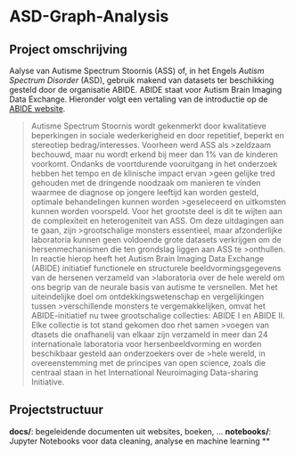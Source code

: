# ASD-Graph-Analysis

## Project omschrijving
Aalyse van Autisme Spectrum Stoornis (ASS) of, in het Engels *Autism Spectrum Disorder* (ASD), gebruik makend van datasets ter beschikking gesteld door de organisatie ABIDE.
ABIDE staat voor Autism Brain Imaging Data Exchange. Hieronder volgt een vertaling van de introductie op de [ABIDE website](https://fcon_1000.projects.nitrc.org/indi/abide/).

>Autisme Spectrum Stoornis wordt gekenmerkt door kwalitatieve beperkingen in sociale wederkerigheid en door repetitief, beperkt en stereotiep bedrag/interesses. Voorheen werd ASS als >zeldzaam bechouwd, maar nu wordt erkend bij meer dan 1% van de kinderen voorkomt. Ondanks de voortdurende vooruitgang in het onderzoek hebben het tempo en de klinische impact ervan >geen gelijke tred gehouden met de dringende noodzaak om manieren te vinden waarmee de diagnose op jongere leeftijd kan worden gesteld, optimale behandelingen kunnen worden >geseleceerd en uitkomsten kunnen worden voorspeld. Voor het grootste deel is dit te wijten aan de complexiteit en heterogeniteit van ASS. Om deze uitdagingen aan te gaan, zijn >grootschalige monsters essentieel, maar afzonderlijke laboratoria kunnen geen voldoende grote datasets verkrijgen om de hersenmechanismen die ten grondslag liggen aan ASS te >onthullen. In reactie hierop heeft het Autism Brain Imaging Data Exchange (ABIDE) initiatief functionele en structurele beeldvormingsgegevens van de hersenen verzameld van >laboratoria over de hele wereld om ons begrip van de neurale basis van autisme te versnellen. Met het uiteindelijke doel om ontdekkingswetenschap en vergelijkingen tussen >verschillende monsters te vergemakkelijken, omvat het ABIDE-initiatief nu twee grootschalige collecties: ABIDE I en ABIDE II. Elke collectie is tot stand gekomen doo rhet samen >voegen van dtasets die onafhanelij van elkaar zijn verzameld in meer dan 24 internationale laboratoria voor hersenbeeldvorming en worden beschikbaar gesteld aan onderzoekers over de >hele wereld, in overeenstemming met de principes van open science, zoals die centraal staan in het International Neuroimaging Data-sharing Initiative.

## Projectstructuur
**docs/**: begeleidende documenten uit websites, boeken, ...
**notebooks/**: Jupyter Notebooks voor data cleaning, analyse en machine learning
**

